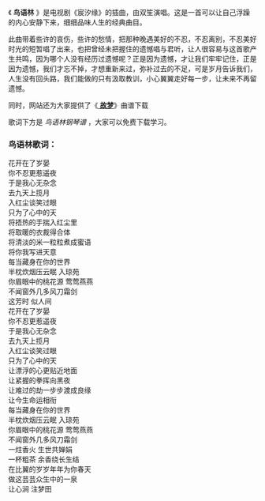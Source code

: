 

《 **鸟语林** 》是电视剧《宸汐缘》的插曲，由双笙演唱。这是一首可以让自己浮躁的内心安静下来，细细品味人生的经典曲目。

此曲带着些许的哀伤，些许的愁情，把那种晚遇美好的不忍，不忍离别，不忍美好时光的短暂唱了出来，也把曾经未把握住的遗憾唱与君听，让人很容易与这首歌产生共鸣，因为哪个人没有经历过遗憾呢？正是因为遗憾，才让我们牢牢记住，正是因为遗憾，我们才忘不掉，才想重新来过，弥补过去的不足，可是岁月告诉我们，人生没有回头路，我们能做的只有汲取教训，小心翼翼走好每一步，让未来不再留遗憾。

同时，网站还为大家提供了《[ **故梦**](Music-8283-故梦-双笙.html "故梦")》曲谱下载

歌词下方是 _鸟语林钢琴谱_ ，大家可以免费下载学习。

### 鸟语林歌词：

花开在了岁晏  
你不忍更惹遥夜  
于是我心无杂念  
去九天上揽月  
入红尘谈笑过眼  
只为了心中的天  
将捂热的手揣入红尘里  
将取暖的衣裁得合体  
将清淡的米一粒粒煮成蜜语  
将你我写进天意  
每当藏身在你的世界  
半枕炊烟压云眠 入琼苑  
你眉眼中的桃花源 莺莺燕燕  
不闻窗外几多风刀霜剑  
这芳时 似人间  
花开在了岁晏  
你不忍更惹遥夜  
于是我心无杂念  
去九天上揽月  
入红尘谈笑过眼  
只为了心中的天  
让漂浮的心更贴近地面  
让紧握的拳挥向黑夜  
让难过的劫一步步渡成良缘  
让今生命运相衔  
每当藏身在你的世界  
半枕炊烟压云眠 入琼苑  
你眉眼中的桃花源 莺莺燕燕  
不闻窗外几多风刀霜剑  
一炷香火 生世共婵娟  
一杯粗茶 余香绕长生结  
在比翼的岁岁年年为你春天  
做这芸芸众生中的一泉  
让心涧 注梦田

